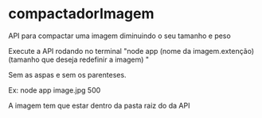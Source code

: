 # compactadorImagem
 API para compactar uma imagem diminuindo o seu tamanho e peso

Execute a API rodando no terminal 
"node app (nome da imagem.extenção) (tamanho que deseja redefinir a imagem) "

Sem as aspas e sem os parenteses.

Ex: node app image.jpg 500

A imagem tem que estar dentro da pasta raiz do da API
